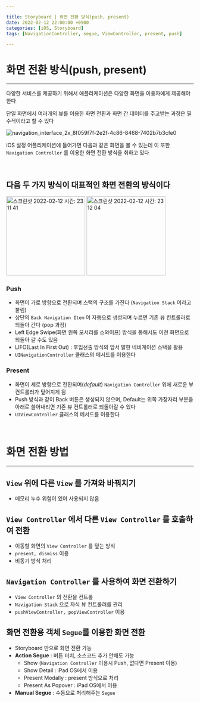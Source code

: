 ```yaml
---

title: Storyboard | 화면 전환 방식(push, present)
date: 2022-02-12 22:00:00 +0900
categories: [iOS, Storyboard]
tags: [NavigationController, segue, ViewController, present, push]

---
```


# 화면 전환 방식(push, present)

---

다양한 서비스를 제공하기 위해서 애플리케이션은 다양한 화면을 이용자에게 제공해야 한다

단일 화면에서 여러개의 뷰를 이용한 화면 전환과 화면 간 데이터를 주고받는 과정은 필수적이라고 할 수 있다

![navigation_interface_2x_8f059f7f-2e2f-4c86-8468-7402b7b3cfe0](https://user-images.githubusercontent.com/84072084/153719497-d12e7c1d-2724-4857-ab26-aab633a47e4a.png)


iOS 설정 어플리케이션에 들어가면 다음과 같은 화면을 볼 수 있는데 이 또한 `Navigation Controller` 를 이용한 화면 전환 방식을 취하고 있다

<br>

## 다음 두 가지 방식이 대표적인 화면 전환의 방식이다

<img width="212" alt="스크린샷 2022-02-12 시간: 23 11 41" src="https://user-images.githubusercontent.com/84072084/153719526-7064a3c0-f0f4-4ab9-aeef-4ebf387ebcfd.png">
<img width="212" alt="스크린샷 2022-02-12 시간: 23 12 04" src="https://user-images.githubusercontent.com/84072084/153719528-8703a8f2-d087-4bb9-bab2-7601d9883a7f.png">

<br>

### **Push**

- 화면이 가로 방향으로 전환되며 스택의 구조를 가진다 (`Navigation Stack` 이라고 불림)
- 상단의 `Back Navigation Item` 이 자동으로 생성되며 누르면 기존 뷰 컨트롤러로 되돌아 간다 (pop 과정)
- Left Edge Swipe(화면 왼쪽 모서리를 스와이프) 방식을 통해서도 이전 화면으로 되돌아 갈 수도 있음
- LIFO(Last In First Out) : 후입선출 방식의 앞서 말한 네비게이션 스택을 활용
- `UINavigationController` 클래스의 메서드를 이용한다

### **Present**

- 화면이 세로 방향으로 전환되며(*default*) `Navigation Controller` 위에 새로운 뷰 컨트롤러가 덮어지게 됨
- Push 방식과 같이 Back 버튼은 생성되지 않으며, Default는 위쪽 가장자리 부분을 아래로 쓸어내리면 기존 뷰 컨트롤러로 되돌아갈 수 있다
- `UIViewController` 클래스의 메서드를 이용한다

<br>

# 화면 전환 방법

---

## `View` 위에 다른 `View` 를 가져와 바꿔치기

- 메모리 누수 위험이 있어 사용되지 않음

## `View Controller` 에서 다른 `View Controller` 를 호출하여 전환

- 이동할 화면의 `View Controller` 를 덮는 방식
- `present, dismiss` 이용
- 비동기 방식 처리

## `Navigation Controller` 를 사용하여 화면 전환하기

- `View Controller` 의 전환을 컨트롤
- `Navigation Stack` 으로 자식 뷰 컨트롤러를 관리
- `pushViewController, popViewController` 이용

## 화면 전환용 객체 `Segue`를 이용한 화면 전환

- Storyboard 만으로 화면 전환 가능
- **Action Segue** : 버튼 터치, 소스코드 추가 안해도 가능
    - Show (`Navigation Controller` 이용시 Push, 없다면 Present 이용)
    - Show Detail : iPad OS에서 이용
    - Present Modally : present 방식으로 처리
    - Present As Popover : iPad OS에서 이용
- **Manual Segue** : 수동으로 처리해주는 `Segue`